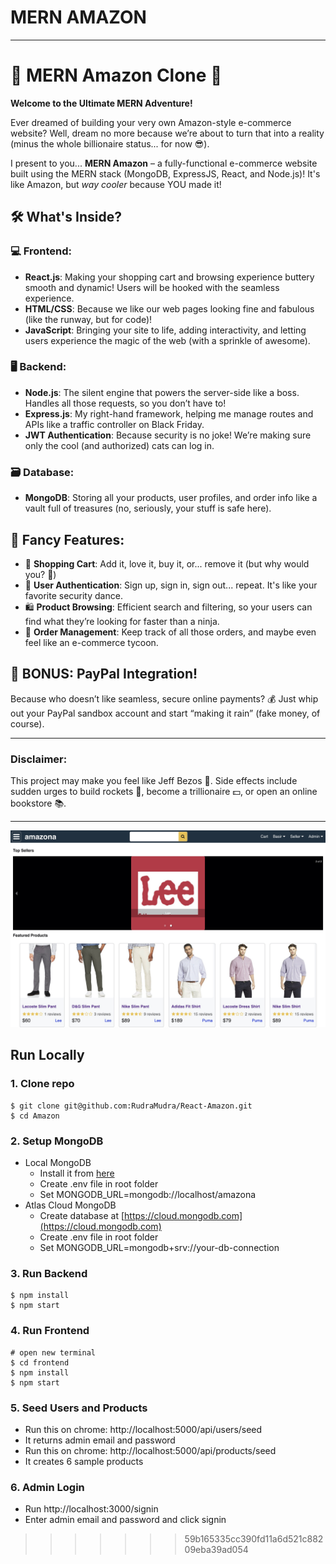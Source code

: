 # MERN AMAZON


---

# 🚀 MERN Amazon Clone 🎉  
**Welcome to the Ultimate MERN Adventure!**

Ever dreamed of building your very own Amazon-style e-commerce website? Well, dream no more because we’re about to turn that into a reality (minus the whole billionaire status... for now 😎).

I present to you... **MERN Amazon** – a fully-functional e-commerce website built using the MERN stack (MongoDB, ExpressJS, React, and Node.js)! It's like Amazon, but *way cooler* because YOU made it!

## 🛠️ What's Inside?

### 💻 **Frontend**: 
- **React.js**: Making your shopping cart and browsing experience buttery smooth and dynamic! Users will be hooked with the seamless experience.
- **HTML/CSS**: Because we like our web pages looking fine and fabulous (like the runway, but for code)!
- **JavaScript**: Bringing your site to life, adding interactivity, and letting users experience the magic of the web (with a sprinkle of awesome).

### 🖥️ **Backend**:
- **Node.js**: The silent engine that powers the server-side like a boss. Handles all those requests, so you don’t have to!
- **Express.js**: My right-hand framework, helping me manage routes and APIs like a traffic controller on Black Friday.
- **JWT Authentication**: Because security is no joke! We’re making sure only the cool (and authorized) cats can log in.

### 🗃️ **Database**:  
- **MongoDB**: Storing all your products, user profiles, and order info like a vault full of treasures (no, seriously, your stuff is safe here).

## 🤖 Fancy Features:

- 🛒 **Shopping Cart**: Add it, love it, buy it, or... remove it (but why would you? 🥺)
- 🔑 **User Authentication**: Sign up, sign in, sign out... repeat. It's like your favorite security dance.
- 🛍️ **Product Browsing**: Efficient search and filtering, so your users can find what they’re looking for faster than a ninja.
- 🧾 **Order Management**: Keep track of all those orders, and maybe even feel like an e-commerce tycoon.

## 💸 BONUS: PayPal Integration!
Because who doesn’t like seamless, secure online payments? 💰 Just whip out your PayPal sandbox account and start “making it rain” (fake money, of course).

---

### Disclaimer: 
This project may make you feel like Jeff Bezos 💪. Side effects include sudden urges to build rockets 🚀, become a trillionaire 💵, or open an online bookstore 📚.

---





![Amazon](frontend/public/amazona.jpg)


##  Run Locally


### 1. Clone repo

```
$ git clone git@github.com:RudraMudra/React-Amazon.git
$ cd Amazon

```

### 2. Setup MongoDB

- Local MongoDB
  - Install it from [here](https://www.mongodb.com/try/download/community)
  - Create .env file in root folder
  - Set MONGODB_URL=mongodb://localhost/amazona
- Atlas Cloud MongoDB
  - Create database at [https://cloud.mongodb.com](https://cloud.mongodb.com)
  - Create .env file in root folder
  - Set MONGODB_URL=mongodb+srv://your-db-connection

  
### 3. Run Backend

```
$ npm install
$ npm start
```


### 4. Run Frontend

```
# open new terminal
$ cd frontend
$ npm install
$ npm start
```

### 5. Seed Users and Products

  - Run this on chrome: http://localhost:5000/api/users/seed
  - It returns admin email and password
  - Run this on chrome: http://localhost:5000/api/products/seed
  - It creates 6 sample products

### 6. Admin Login

  - Run http://localhost:3000/signin
  - Enter admin email and password and click signin
>>>>>>> 59b165335cc390fd11a6d521c88209eba39ad054

